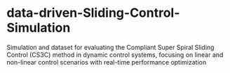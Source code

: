 # data-driven-Sliding-Control-Simulation
Simulation and dataset for evaluating the Compliant Super Spiral Sliding Control (CS3C) method in dynamic control systems, focusing on linear and non-linear control scenarios with real-time performance optimization
